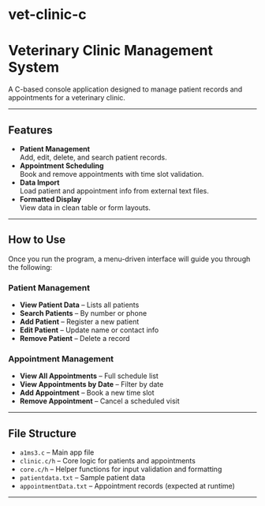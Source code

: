 # vet-clinic-c

# Veterinary Clinic Management System

A C-based console application designed to manage patient records and appointments for a veterinary clinic. 

---

## Features

- **Patient Management**  
  Add, edit, delete, and search patient records.
- **Appointment Scheduling**  
  Book and remove appointments with time slot validation.
- **Data Import**  
  Load patient and appointment info from external text files.
- **Formatted Display**  
  View data in clean table or form layouts.

---

## How to Use

Once you run the program, a menu-driven interface will guide you through the following:

### Patient Management

- **View Patient Data** – Lists all patients  
- **Search Patients** – By number or phone  
- **Add Patient** – Register a new patient  
- **Edit Patient** – Update name or contact info  
- **Remove Patient** – Delete a record

### Appointment Management

- **View All Appointments** – Full schedule list  
- **View Appointments by Date** – Filter by date  
- **Add Appointment** – Book a new time slot  
- **Remove Appointment** – Cancel a scheduled visit

---

## File Structure

- `a1ms3.c` – Main app file  
- `clinic.c/h` – Core logic for patients and appointments  
- `core.c/h` – Helper functions for input validation and formatting  
- `patientdata.txt` – Sample patient data  
- `appointmentData.txt` – Appointment records (expected at runtime)  

---
